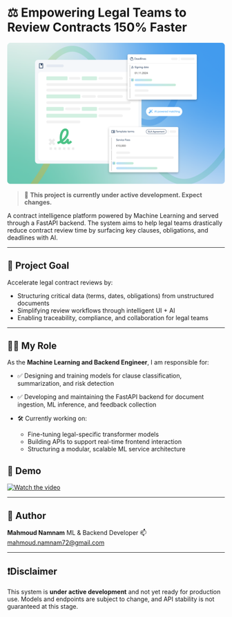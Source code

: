 # ⚖️ Empowering Legal Teams to Review Contracts 150% Faster

![alt text](src/assets/image.png)

> 🚧 **This project is currently under active development. Expect changes.**

A contract intelligence platform powered by Machine Learning and served through a FastAPI backend. The system aims to help legal teams drastically reduce contract review time by surfacing key clauses, obligations, and deadlines with AI.

---

## 🧭 Project Goal

Accelerate legal contract reviews by:

* Structuring critical data (terms, dates, obligations) from unstructured documents
* Simplifying review workflows through intelligent UI + AI
* Enabling traceability, compliance, and collaboration for legal teams

---

## 👨‍💻 My Role

As the **Machine Learning and Backend Engineer**, I am responsible for:

* ✅ Designing and training models for clause classification, summarization, and risk detection
* ✅ Developing and maintaining the FastAPI backend for document ingestion, ML inference, and feedback collection
* 🛠 Currently working on:

  * Fine-tuning legal-specific transformer models
  * Building APIs to support real-time frontend interaction
  * Structuring a modular, scalable ML service architecture



## 🎥 Demo
[![Watch the video](src/assets/thumbnail.png)](src/assets/demo.mp4)


---

## 👤 Author

**Mahmoud Namnam**
ML & Backend Developer
📫 [mahmoud.namnam72@gmail.com](mailto:mahmoud.namnam72@gmail.com)

---

## ❗Disclaimer

This system is **under active development** and not yet ready for production use. Models and endpoints are subject to change, and API stability is not guaranteed at this stage.

